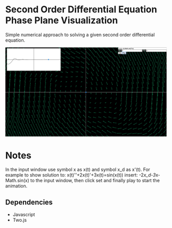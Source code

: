 # Second Order Differential Equation Phase Plane Visualization

Simple numerical approach to solving a given second order differential equation.

![Example](https://github.com/tomgasper/diff-eq-vis/blob/main/examples/example_1.jpg?raw=true)

# Notes

In the input window use symbol x as x(t) and symbol x_d as x'(t).
For example to show solution to: x(t)''+2x(t)'+3x(t)=sin(x(t))
insert: -2*x_d-3*x-Math.sin(x) to the input window, then click set and finally play to start the animation.

## Dependencies

* Javascript
* Two.js
